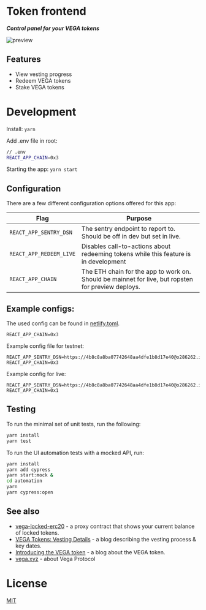 # Token frontend

***Control panel for your VEGA tokens***

![preview](https://user-images.githubusercontent.com/6678/131992372-4a89d7ea-d9b3-4698-b767-e4464396a7d0.jpg)

## Features
- View vesting progress
- Redeem VEGA tokens
- Stake VEGA tokens

# Development

Install:
`yarn`

Add .env file in root:

```bash
// .env
REACT_APP_CHAIN=0x3
```

Starting the app:
`yarn start`

## Configuration

There are a few different configuration options offered for this app:

| **Flag**  | **Purpose**  |
| ------------ | ------------ |
|  `REACT_APP_SENTRY_DSN` |  The sentry endpoint   to report to. Should be off in dev but set in live. |
|  `REACT_APP_REDEEM_LIVE`  | Disables call-to-actions about redeeming tokens while this feature is in development  |
|  `REACT_APP_CHAIN`  | The ETH chain for the app to work on. Should be mainnet for live, but ropsten for preview deploys. |

## Example configs:
The used config can be found in [netlify.toml](./netlify.toml).

```
REACT_APP_CHAIN=0x3
```

Example config file for testnet:

```
REACT_APP_SENTRY_DSN=https://4b8c8a8ba07742648aa4dfe1b8d17e40@o286262.ingest.sentry.io/5882996
REACT_APP_CHAIN=0x3
```

Example config for live:

```
REACT_APP_SENTRY_DSN=https://4b8c8a8ba07742648aa4dfe1b8d17e40@o286262.ingest.sentry.io/5882996
REACT_APP_CHAIN=0x1
```

## Testing
To run the minimal set of unit tests, run the following:
```bash
yarn install
yarn test
```

To run the UI automation tests with a mocked API, run:
```bash
yarn install
yarn add cypress
yarn start:mock &
cd automation
yarn
yarn cypress:open
```

## See also
- [vega-locked-erc20](https://github.com/vegaprotocol/vega-locked-erc20) - a proxy contract that shows your current balance
  of locked tokens.
- [VEGA Tokens: Vesting Details](https://blog.vega.xyz/vega-tokens-vesting-details-890b00fc238e) - a blog describing
  the vesting process & key dates.
- [Introducing the VEGA token](https://blog.vega.xyz/introducing-the-vega-token-40dac090b5c1) - a blog about the VEGA
  token.
- [vega.xyz](https://vega.xyz) - about Vega Protocol

# License
[MIT](LICENSE)
